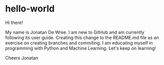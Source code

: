 # hello-world

Hi there!

My name is Jonatan De Wree. I am new to GitHub and am currently following its user guide.
Creating this change to the README.md file as an exercise on creating branches and commiting.
I am educating myself in programming with Python and Machine Learning. Let's keep on learning!

Cheers
Jonatan

